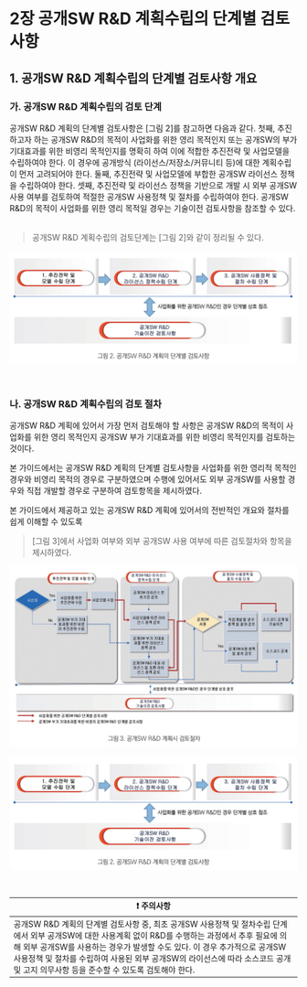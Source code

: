 # 2장 공개SW R&D 계획수립의 단계별 검토사항

## 1. 공개SW R&D 계획수립의 단계별 검토사항 개요

### 가. 공개SW R&D 계획수립의 검토 단계

공개SW R&D 계획의 단계별 검토사항은 [그림 2]를 참고하면 다음과 같다. 첫째, 추진하고자 하는 공개SW R&D의 목적이 사업화를 위한 영리 목적인지 또는 공개SW의 부가 기대효과를 위한 비영리 목적인지를 명확히 하여 이에 적합한 추진전략 및 사업모델을 수립하여야 한다. 이 경우에 공개방식 (라이선스/저장소/커뮤니티 등)에 대한 계획수립이 먼저 고려되어야 한다. 둘째, 추진전략 및 사업모델에 부합한 공개SW 라이선스 정책을 수립하여야 한다. 셋째, 추진전략 및 라이선스 정책을 기반으로 개발 시 외부 공개SW 사용 여부를 검토하여 적절한 공개SW 사용정책 및 절차를 수립하여야 한다. 공개SW R&D의 목적이 사업화를 위한 영리 목적일 경우는 기술이전 검토사항을 참조할 수 있다.<br>
<br>

> 공개SW R&D 계획수립의 검토단계는 [그림 2]와 같이 정리될 수 있다. 

<p align="center"><img src="/assets/part1/02/01/image2.jpg" alt="그림 2. 공개SW R&D 계획의 단계별 검토사항" title="그림 2. 공개SW R&D 계획의 단계별 검토사항" width="750px"></p><br>

### 나. 공개SW R&D 계획수립의 검토 절차
공개SW R&D 계획에 있어서 가장 먼저 검토해야 할 사항은 공개SW R&D의 목적이 사업화를 위한 영리 목적인지
공개SW 부가 기대효과를 위한 비영리 목적인지를 검토하는 것이다. 

본 가이드에서는 공개SW R&D 계획의 단계별 검토사항을 사업화를 위한 영리적 목적인 경우와 비영리 목적의 경우로 구분하였으며 수행에 있어서도 외부 공개SW를 사용할 경우와 직접 개발할 경우로 구분하여 검토항목을 제시하였다.

본 가이드에서 제공하고 있는 공개SW R&D 계획에 있어서의 전반적인 개요와 절차를 쉽게 이해할 수 있도록

> [그림 3]에서 사업화 여부와 외부 공개SW 사용 여부에 따른 검토절차와 항목을 제시하였다. 

![그림 3](/assets/image3.jpg "")
<p align="center"><img src="/assets/part1/02/01/image2.jpg" alt="그림 3. 공개SW R&D 계획시 검토절차" title="그림 2. 그림 3. 공개SW R&D 계획시 검토절차" width="750px"></p><br>


| <div style="width:100%"><div style="width:100%; text-align:center"> :heavy_exclamation_mark: 주의사항</div></div> |
| --------------- |
| 공개SW R&D 계획의 단계별 검토사항 중, 최초 공개SW 사용정책 및 절차수립 단계에서 외부 공개SW에 대한 사용계획 없이 R&D를 수행하는 과정에서 추후 필요에 의해 외부 공개SW를 사용하는 경우가 발생할 수도 있다. 이 경우 추가적으로 공개SW 사용정책 및 절차를 수립하여 사용된 외부 공개SW의 라이선스에 따라 소스코드 공개 및 고지 의무사항 등을 준수할 수 있도록 검토해야 한다.  |

